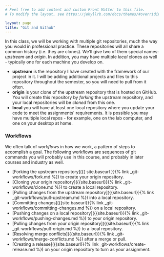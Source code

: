 ```yaml
---
# Feel free to add content and custom Front Matter to this file.
# To modify the layout, see https://jekyllrb.com/docs/themes/#overriding-theme-defaults

layout: page
title: "Git and Github"
---
```

In this class, we will be working with multiple git repositories, much the way you would in professional practice. These repositories will all share a common history (i.e. they are clones).  We'll give two of them special names: _upstream_ and _origin_.  In addition, you may have multiple _local_ clones as well - typically one for each machine you develop on.

* __upstream__ is the repository I have created with the framework of our project in it.  I will be adding additional projects and files to this repository throughout the semester, so you will need to pull from it often.
* __origin__ is your clone of the upstream repository that is hosted on GitHub.  You will create this repository by _forking_ the upstream repository, and your local repositories will be _cloned_ from this one.
* __local__ you will have at least one local repository where you update your code to meet the assignments' requirements.  It is possible you may have multiple local repos - for example, one on the lab computer, and one on your desktop at home.

### Workflows
We often talk of _workflows_ in how we work, a pattern of steps to accomplish a goal.  The following workflows are sequences of git commands you will probably use in this course, and probably in later courses and industry as well.
* [Forking the upstream repository]({{ site.baseurl }}{% link _git-workflows/fork.md %}) to create your origin repository.
* [Cloning your origin repository]({{site.baseurl}}{% link _git-workflows/clone.md %}) to create a local repository.
* [Pulling changes from the upstream repository]({{site.baseurl}}{% link _git-workflows/pull-upstream.md %}) into a local repository.
* [Committing changes]({{site.baseurl}}{% link _git-workflows/committing-changes.md %}) on a local repository.
* [Pushing changes on a local repository]({{site.baseurl}}{% link _git-workflows/pushing-changes.md %}) to your origin repository.
* [Pulling changes from your origin repository]({{site.baseurl}}{% link _git-workflows/pull-origin.md %}) to a local repository.
* [Resolving merge conflicts]({{site.baseurl}}{% link _git-workflows/merge-conflicts.md %}) after a merge or pull.
* [Creating a release]({{site.baseurl}}{% link _git-workflows/create-release.md %}) on your origin repository to turn as your assignment.
